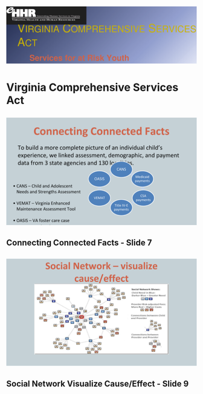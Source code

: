 # ![Virginia Comprehensive Services Act](https://raw.githubusercontent.com/jalbertbowden/va-crime/master/lib/virginia-comprehensive-services-act/services-for-at-risk-youth-virginia-comprehensive-services-act-1-title-w1200.png)  
# Virginia Comprehensive Services Act  

## ![Connecting Connected Facts - Slide 7.](https://raw.githubusercontent.com/jalbertbowden/va-crime/master/lib/virginia-comprehensive-services-act/services-for-at-risk-youth-virginia-comprehensive-services-act-7-w1200.png)
## Connecting Connected Facts - Slide 7  

## ![Social Network Visualize Cause/Effect - Slide 9.](https://raw.githubusercontent.com/jalbertbowden/va-crime/master/lib/virginia-comprehensive-services-act/services-for-at-risk-youth-virginia-comprehensive-services-act-9-w1200.png)  
## Social Network Visualize Cause/Effect - Slide 9
